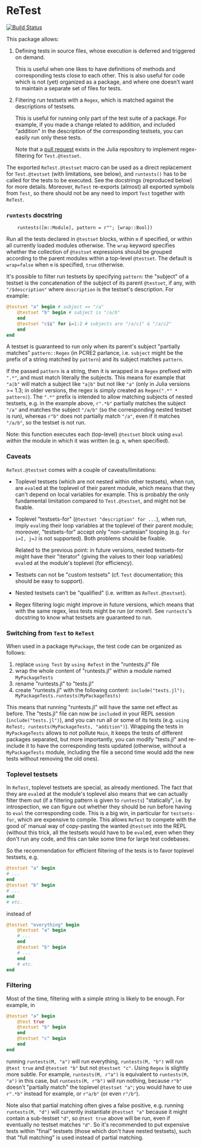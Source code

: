 # ReTest

[![Build Status](https://travis-ci.com/JuliaTesting/ReTest.jl.svg?branch=master)](https://travis-ci.com/JuliaTesting/ReTest.jl)

This package allows:

1. Defining tests in source files, whose execution is deferred and triggered on demand.

   This is useful when one likes to have definitions of methods and
   corresponding tests close to each other. This is also useful for code which
   is not (yet) organized as a package, and where one doesn't want to maintain a
   separate set of files for tests.

2. Filtering run testsets with a `Regex`, which is matched against the
   descriptions of testsets.

   This is useful for running only part of the test suite of a package. For
   example, if you made a change related to addition, and included "addition" in
   the description of the corresponding testsets, you can easily run only these
   tests.

   Note that a [pull request](https://github.com/JuliaLang/julia/pull/33672)
   exists in the Julia repository to implement regex-filtering for
   `Test.@testset`.

The exported `ReTest.@testset` macro can be used as a direct replacement for
`Test.@testset` (with limitations, see below), and `runtests()` has to be called
for the tests to be executed. See the docstrings (reproduced below) for more
details. Moreover, `ReTest` re-exports (almost) all exported symbols from
`Test`, so there should not be any need to import `Test` together with `ReTest`.

### `runtests` docstring

```
    runtests([m::Module], pattern = r""; [wrap::Bool])
```
Run all the tests declared in `@testset` blocks, within `m` if specified,
or within all currently loaded modules otherwise.
The `wrap` keyword specifies whether the collection of `@testset` expressions
should be grouped according to the parent modules within a top-level `@testset`.
The default is `wrap=false` when `m` is specified, `true` otherwise.

It's possible to filter run testsets by specifying `pattern`: the "subject" of a
testset is the concatenation of the subject of its parent `@testset`, if any,
with `"/$description"` where `description` is the testset's description.
For example:
```julia
@testset "a" begin # subject == "/a"
    @testset "b" begin # subject is "/a/b"
    end
    @testset "c$i" for i=1:2 # subjects are "/a/c1" & "/a/c2"
    end
end
```
A testset is guaranteed to run only when its parent's subject "partially matches"
`pattern::Regex` (in PCRE2 parlance, i.e. `subject` might be the prefix of a string
matched by `pattern`) and its subject matches `pattern`.

If the passed `pattern` is a string, then it is wrapped in a `Regex` prefixed with
`".*"`, and must match literally the subjects.
This means for example that `"a|b"` will match a subject like `"a|b"` but not like `"a"`
(only in Julia versions >= 1.3; in older versions, the regex is simply created as
`Regex(".*" * pattern)`).
The `".*"` prefix is intended to allow matching subjects of nested testsets,
e.g. in the example above, `r".*b"` partially matches the subject `"/a"` and
matches the subject `"/a/b"` (so the corresponding nested testset is run),
whereas `r"b"` does not partially match `"/a"`, even if it matches `"/a/b"`,
so the testset is not run.

Note: this function executes each (top-level) `@testset` block using `eval` *within* the
module in which it was written (e.g. `m`, when specified).

### Caveats

`ReTest.@testset` comes with a couple of caveats/limitations:

* Toplevel testsets (which are not nested within other testsets), when run, are
  `eval`ed at the toplevel of their parent module, which means that they can't
  depend on local variables for example. This is probably the only fundamental
  limitation compared to `Test.@testset`, and might not be fixable.

* Toplevel "testsets-for" (`@testset "description" for ...`), when run, imply
  `eval`ing their loop variables at the toplevel of their parent module;
  moreover, "testsets-for" accept only "non-cartesian" looping (e.g. `for i=I,
  j=J` is not supported). Both problems should be fixable.

  Related to the previous point: in future versions, nested testsets-for might
  have their "iterator" (giving the values to their loop variables) `eval`ed at
  the module's toplevel (for efficiency).

* Testsets can not be "custom testsets" (cf. `Test` documentation; this should
  be easy to support).

* Nested testsets can't be "qualified" (i.e. written as `ReTest.@testset`).

* Regex filtering logic might improve in future versions, which means that with
  the same regex, less tests might be run (or more!). See `runtests`'s docstring
  to know what testsets are guaranteed to run.

### Switching from `Test` to `ReTest`

When used in a package `MyPackage`, the test code can be organized as follows:
1. replace `using Test` by `using ReTest` in the "runtests.jl" file
2. wrap the whole content of "runtests.jl" within a module named `MyPackageTests`
3. rename "runtests.jl" to "tests.jl"
4. create "runtests.jl" with the following content:
   `include("tests.jl"); MyPackageTests.runtests(MyPackageTests)`

This means that running "runtests.jl" will have the same net effect as before.
The "tests.jl" file can now be `include`d in your REPL session (`include("tests.jl")`),
and you can run all or some of its tests
(e.g. `using ReTest; runtests(MyPackageTests, "addition")`).
Wrapping the tests in `MyPackageTests` allows to not pollute `Main`, it keeps the tests
of different packages separated, but more importantly, you can modify "tests.jl" and
re-include it to have the corresponding tests updated (otherwise, without
a `MyPackageTests` module, including the file a second time would add the new tests
without removing the old ones).

### Toplevel testsets

In `ReTest`, toplevel testsets are special, as already mentioned. The fact
that they are `eval`ed at the module's toplevel also means that we can actually
filter them out (if a filtering pattern is given to `runtests`) "statically",
i.e. by introspection, we can figure out whether they should be run before
having to `eval` the corresponding code. This is a big win, in particular for
`testsets-for`, which are expensive to compile. This allows `ReTest` to
compete with the good ol' manual way of copy-pasting the wanted `@testset` into
the REPL (without this trick, all the testsets would have to be `eval`ed, even
when they don't run any code, and this can take some time for large test
codebases.

So the recommendation for efficient filtering of the tests is to favor toplevel
testsets, e.g.

```julia
@testset "a" begin
# ...
end
@testset "b" begin
# ...
end
# etc.
```
instead of
```julia
@testset "everything" begin
    @testset "a" begin
    # ...
    end
    @testset "b" begin
    # ...
    end
    # etc.
end
```

### Filtering

Most of the time, filtering with a simple string is likely to be enough. For example, in
```julia
@testset "a" begin
    @test true
    @testset "b" begin
    end
    @testset "c" begin
    end
end
```

running `runtests(M, "a")` will run everything, `runtests(M, "b")` will run
`@test true` and `@testset "b"` but not `@testset "c"`. Using `Regex` is
slightly more subtle. For example, `runtests(M, r"a")` is equivalent to
`runtests(M, "a")` in this case, but `runtests(M, r"b")` will run nothing,
because `r"b"` doesn't "partially match" the toplevel `@testset "a"`; you would
have to use `r".*b"` instead for example, or `r"a/b"` (or even `r"/b"`).

Note also that partial matching often gives a false positive, e.g. running
`runtests(M, "d")` will currently instantiate `@testset "a"` because it might
contain a sub-testset `"d"`, so `@test true` above will be run, even if
eventually no testset matches `"d"`. So it's recommended to put expensive tests
within "final" testsets (those which don't have nested testsets), such that
"full matching" is used instead of partial matching.
